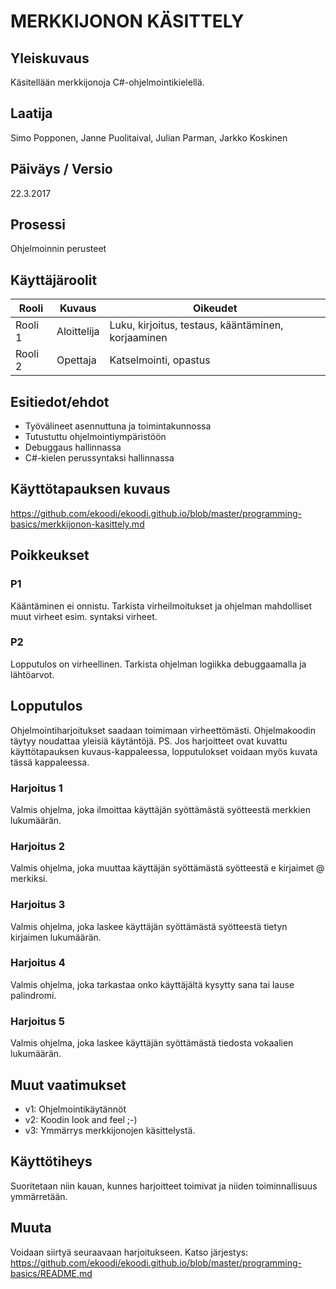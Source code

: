 # MERKKIJONON KÄSITTELY

## Yleiskuvaus 

Käsitellään merkkijonoja C#-ohjelmointikielellä.

## Laatija 

Simo Popponen, Janne Puolitaival, Julian Parman, Jarkko Koskinen

## Päiväys / Versio 

22.3.2017

## Prosessi 

Ohjelmoinnin perusteet

## Käyttäjäroolit 

<table>
  <thead>
  <tr>
     <th>Rooli</th>
     <th>Kuvaus</th>
     <th>Oikeudet</th>
  </tr>
  </thead>
  <tbody>
  <tr>
      <td>Rooli 1</td>
      <td>Aloittelija</td>
      <td>Luku, kirjoitus, testaus, kääntäminen, korjaaminen</td>
  </tr>
  <tr>
      <td>Rooli 2</td>
      <td>Opettaja</td>
      <td>Katselmointi, opastus</td>
  </tr>
  </tbody>
</table>

## Esitiedot/ehdot 

* Työvälineet asennuttuna ja toimintakunnossa
* Tutustuttu ohjelmointiympäristöön
* Debuggaus hallinnassa
* C#-kielen perussyntaksi hallinnassa

## Käyttötapauksen kuvaus

https://github.com/ekoodi/ekoodi.github.io/blob/master/programming-basics/merkkijonon-kasittely.md

## Poikkeukset

### P1

Kääntäminen ei onnistu. 
Tarkista virheilmoitukset ja ohjelman mahdolliset muut virheet esim. syntaksi virheet.

### P2 

Lopputulos on virheellinen. Tarkista ohjelman logiikka debuggaamalla ja lähtöarvot.

## Lopputulos 

Ohjelmointiharjoitukset saadaan toimimaan virheettömästi. Ohjelmakoodin täytyy noudattaa yleisiä käytäntöjä.
PS. Jos harjoitteet ovat kuvattu käyttötapauksen kuvaus-kappaleessa, lopputulokset voidaan myös kuvata tässä kappaleessa.

### Harjoitus 1
Valmis ohjelma, joka ilmoittaa käyttäjän syöttämästä syötteestä merkkien lukumäärän.

### Harjoitus 2
Valmis ohjelma, joka muuttaa käyttäjän syöttämästä syötteestä e kirjaimet @ merkiksi.

### Harjoitus 3
Valmis ohjelma, joka laskee käyttäjän syöttämästä syötteestä tietyn kirjaimen lukumäärän.

### Harjoitus 4
Valmis ohjelma, joka tarkastaa onko käyttäjältä kysytty sana tai lause palindromi.

### Harjoitus 5
Valmis ohjelma, joka laskee käyttäjän syöttämästä tiedosta vokaalien lukumäärän.

## Muut vaatimukset

* v1: Ohjelmointikäytännöt
* v2: Koodin look and feel ;-)
* v3: Ymmärrys merkkijonojen käsittelystä.

## Käyttötiheys 

Suoritetaan niin kauan, kunnes harjoitteet toimivat ja niiden toiminnallisuus ymmärretään.

## Muuta 

Voidaan siirtyä seuraavaan harjoitukseen. Katso järjestys: https://github.com/ekoodi/ekoodi.github.io/blob/master/programming-basics/README.md
